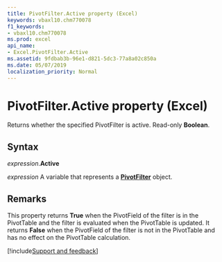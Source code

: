 ```yaml
---
title: PivotFilter.Active property (Excel)
keywords: vbaxl10.chm770078
f1_keywords:
- vbaxl10.chm770078
ms.prod: excel
api_name:
- Excel.PivotFilter.Active
ms.assetid: 9fdbab3b-96e1-d821-5dc3-77a8a02c850a
ms.date: 05/07/2019
localization_priority: Normal
---
```



# PivotFilter.Active property (Excel)

Returns whether the specified PivotFilter is active. Read-only **Boolean**.


## Syntax

_expression_.**Active**

_expression_ A variable that represents a **[PivotFilter](Excel.PivotFilter.md)** object.


## Remarks

This property returns **True** when the PivotField of the filter is in the PivotTable and the filter is evaluated when the PivotTable is updated. It returns **False** when the PivotField of the filter is not in the PivotTable and has no effect on the PivotTable calculation.




[!include[Support and feedback](~/includes/feedback-boilerplate.md)]
